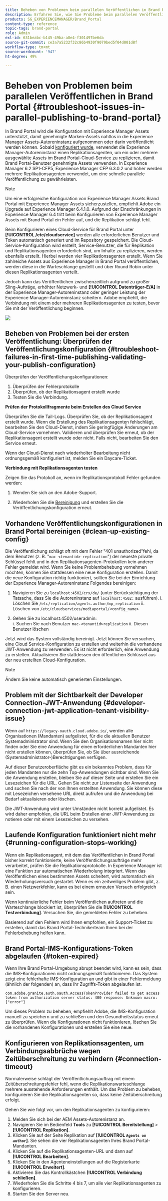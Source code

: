 ```yaml
---
title: Beheben von Problemen beim parallelen Veröffentlichen in Brand Portal
description: Erfahren Sie, wie Sie Probleme beim parallelen Veröffentlichen beheben können.
products: SG_EXPERIENCEMANAGER/Brand_Portal
content-type: reference
topic-tags: brand-portal
role: Admin
exl-id: 631beabc-b145-49ba-a8e4-f301497be6da
source-git-commit: ce3a7a5232f32c86b4930f9079bed5f04d001d8f
workflow-type: tm+mt
source-wordcount: '947'
ht-degree: 49%

---
```


# Beheben von Problemen beim parallelen Veröffentlichen in Brand Portal {#troubleshoot-issues-in-parallel-publishing-to-brand-portal}

In Brand Portal wird die Konfiguration mit Experience Manager Assets unterstützt, damit genehmigte Marken-Assets nahtlos in die Experience Manager Assets-Autoreninstanz aufgenommen oder darin veröffentlicht werden können. Sobald [ konfiguriert wurde](../using/configure-aem-assets-with-brand-portal.md), verwendet die Experience Manager-Autoreninstanz einen Replikationsagenten, um ein oder mehrere ausgewählte Assets im Brand Portal-Cloud-Service zu replizieren, damit Brand Portal-Benutzer genehmigte Assets verwenden. In Experience Manager 6.2 SP1-CFP5, Experience Manager CFP 6.3.0.2 und höher werden mehrere Replikationsagenten verwendet, um eine schnelle parallele Veröffentlichung zu gewährleisten.

>[!NOTE]
>
>Um eine erfolgreiche Konfiguration von Experience Manager Assets Brand Portal mit Experience Manager Assets sicherzustellen, empfiehlt Adobe ein Upgrade auf Experience Manager 6.4.1.0. Aufgrund der Einschränkungen in Experience Manager 6.4 tritt beim Konfigurieren von Experience Manager Assets mit Brand Portal ein Fehler auf, und die Replikation schlägt fehl.

Beim Konfigurieren eines Cloud-Service für Brand Portal unter **[!UICONTROL /etc/cloudservice]** werden alle erforderlichen Benutzer und Token automatisch generiert und im Repository gespeichert. Die Cloud-Service-Konfiguration wird erstellt, Service-Benutzer, die für Replikation und Replikationsagenten erforderlich sind, um Inhalte zu replizieren, werden ebenfalls erstellt. Hierbei werden vier Replikationsagenten erstellt. Wenn Sie zahlreiche Assets aus Experience Manager in Brand Portal veröffentlichen, werden diese in die Warteschlange gestellt und über Round Robin unter diesen Replikationsagenten verteilt.

Jedoch kann das Veröffentlichen zwischenzeitlich aufgrund zu großer Sling-Aufträge, erhöhter Netzwerk- und **[!UICONTROL Datenträger-E/A]** in der Experience Manager-Autoreninstanz oder geringer Leistung der Experience Manager-Autoreninstanz scheitern. Adobe empfiehlt, die Verbindung mit einem oder mehreren Replikationsagenten zu testen, bevor Sie mit der Veröffentlichung beginnen.

![](assets/test-connection.png)

## Beheben von Problemen bei der ersten Veröffentlichung: Überprüfen der Veröffentlichungskonfiguration {#troubleshoot-failures-in-first-time-publishing-validating-your-publish-configuration}

Überprüfen der Veröffentlichungskonfigurationen:

1. Überprüfen der Fehlerprotokolle
1. Überprüfen, ob der Replikationsagent erstellt wurde
1. Testen Sie die Verbindung.

**Prüfen der Protokollfragmente beim Erstellen des Cloud Service**

Überprüfen Sie die Tail-Logs. Überprüfen Sie, ob der Replikationsagent erstellt wurde. Wenn die Erstellung des Replikationsagenten fehlschlägt, bearbeiten Sie den Cloud-Dienst, indem Sie geringfügige Änderungen am Cloud-Service vornehmen. Validieren und überprüfen Sie erneut, ob der Replikationsagent erstellt wurde oder nicht. Falls nicht, bearbeiten Sie den Service erneut.

Wenn der Cloud-Dienst nach wiederholter Bearbeitung nicht ordnungsgemäß konfiguriert ist, melden Sie ein Daycare-Ticket.

**Verbindung mit Replikationsagenten testen**

Zeigen Sie das Protokoll an, wenn im Replikationsprotokoll Fehler gefunden werden:

1. Wenden Sie sich an den Adobe-Support.

1. Wiederholen Sie die [Bereinigung](../using/troubleshoot-parallel-publishing.md#clean-up-existing-config) und erstellen Sie die Veröffentlichungskonfiguration erneut.

<!--
Comment Type: remark
Last Modified By: Mini Gulati (mgulati)
Last Modified Date: 2018-06-21T22:56:21.256-0400
<p>?? check and compare public key. At times public key is different</p>
<p>?? another thing to check in /useradmin</p>
-->

## Vorhandene Veröffentlichungskonfigurationen in Brand Portal bereinigen {#clean-up-existing-config}

Die Veröffentlichung schlägt oft mit dem Fehler &quot;401 unauthorized&quot;fehl, da dem Benutzer (z. B. &quot;`mac-<tenantid>-replication`&quot;) der neueste private Schlüssel fehlt und in den Replikationsagenten-Protokollen kein anderer Fehler gemeldet wird. Wenn Sie keine Problembehebung vornehmen möchten, können Sie stattdessen eine neue Konfiguration erstellen. Damit die neue Konfiguration richtig funktioniert, sollten Sie bei der Einrichtung der Experience Manager-Autoreninstanz Folgendes bereinigen:

1. Navigieren Sie zu `localhost:4502/crx/de/` (unter Berücksichtigung der Tatsache, dass Sie die Autoreninstanz auf `localhost:4502:` ausführen).
i. Löschen Sie `/etc/replication/agents.author/mp_replication`
ii. Löschen von `/etc/cloudservices/mediaportal/<config_name>`

1. Gehen Sie zu localhost:4502/useradmin:\
   i. Suchen Sie nach Benutzer `mac-<tenantid>replication`
ii. Diesen Benutzer löschen

Jetzt wird das System vollständig bereinigt. Jetzt können Sie versuchen, eine Cloud Service-Konfiguration zu erstellen und weiterhin die vorhandene JWT-Anwendung zu verwenden. Es ist nicht erforderlich, eine Anwendung zu erstellen. Aktualisieren Sie stattdessen den öffentlichen Schlüssel aus der neu erstellten Cloud-Konfiguration.

>[!NOTE]
>
>Ändern Sie keine automatisch generierten Einstellungen.


## Problem mit der Sichtbarkeit der Developer Connection-JWT-Anwendung {#developer-connection-jwt-application-tenant-visibility-issue}

Wenn auf `https://legacy-oauth.cloud.adobe.io/`, werden alle Organisationen (Mandanten) aufgelistet, für die die aktuellen Benutzer Systemadministrator sind. Wenn Sie den Organisationsnamen hier nicht finden oder Sie eine Anwendung für einen erforderlichen Mandanten hier nicht erstellen können, überprüfen Sie, ob Sie über ausreichende (Systemadministrator-)Berechtigungen verfügen.

Auf dieser Benutzeroberfläche gibt es ein bekanntes Problem, dass für jeden Mandanten nur die zehn Top-Anwendungen sichtbar sind. Wenn Sie die Anwendung erstellen, bleiben Sie auf dieser Seite und erstellen Sie ein Lesezeichen für die URL. Gehen Sie nicht zur Listenseite der Anwendung und suchen Sie nach der von Ihnen erstellten Anwendung. Sie können diese mit Lesezeichen versehene URL direkt aufrufen und die Anwendung bei Bedarf aktualisieren oder löschen.

Die JWT-Anwendung wird unter Umständen nicht korrekt aufgelistet. Es wird daher empfohlen, die URL beim Erstellen einer JWT-Anwendung zu notieren oder mit einem Lesezeichen zu versehen.

## Laufende Konfiguration funktioniert nicht mehr {#running-configuration-stops-working}

<!--
Comment Type: draft

<p>If the running configuration stops working, either of the following two possibilities
<g class="gr_ gr_15 gr-alert gr_gramm gr_inline_cards gr_run_anim Grammar multiReplace" data-gr-id="15" id="15" style="font-size: 12px;">
are
</g> there:</p>
<p>1.
<g class="gr_ gr_14 gr-alert gr_gramm gr_inline_cards gr_run_anim Grammar only-ins doubleReplace replaceWithoutSep" data-gr-id="14" id="14">
Connection
</g> has failed, or</p>
<p>2. Publish has failed with permission to dam-replication-service denied, while connection has passed </p>
<p>If the connection has failed [1], the
<g class="gr_ gr_10 gr-alert gr_spell gr_inline_cards gr_run_anim ContextualSpelling ins-del multiReplace" data-gr-id="10" id="10">
fail safe
</g> way to fix it is to <a href="../using/troubleshoot-parallel-publishing.md#main-pars-header-1664955658">clean up</a> the existing Brand Portal publish configuration and recreate a publish configuration. </p>
<p>However, if the
<g class="gr_ gr_18 gr-alert gr_spell gr_inline_cards gr_run_anim ContextualSpelling" data-gr-id="18" id="18">
publish
</g> has failed with
<g class="gr_ gr_16 gr-alert gr_gramm gr_inline_cards gr_run_anim Grammar only-ins doubleReplace replaceWithoutSep" data-gr-id="16" id="16">
permission
</g> denied to dam-replication-service, raise a support ticket.</p>
-->

Wenn ein Replikationsagent, mit dem das Veröffentlichen in Brand Portal bisher korrekt funktionierte, keine Veröffentlichungsaufträge mehr verarbeitet, prüfen Sie die Replikationsprotokolle. In Experience Manager ist eine Funktion zur automatischen Wiederholung integriert. Wenn das Veröffentlichen eines bestimmten Assets scheitert, wird automatisch ein Wiederholungsversuch gestartet. Wenn es ein zeitweiliges Problem gibt, z. B. einen Netzwerkfehler, kann es bei einem erneuten Versuch erfolgreich sein.

Wenn kontinuierliche Fehler beim Veröffentlichen auftreten und die Warteschlange blockiert ist, überprüfen Sie die **[!UICONTROL Testverbindung]**. Versuchen Sie, die gemeldeten Fehler zu beheben.

Basierend auf den Fehlern wird Ihnen empfohlen, ein Support-Ticket zu erstellen, damit das Brand Portal-Technikerteam Ihnen bei der Fehlerbehebung helfen kann.

## Brand Portal-IMS-Konfigurations-Token abgelaufen {#token-expired}

Wenn Ihre Brand Portal-Umgebung abrupt beendet wird, kann es sein, dass die IMS-Konfigurationen nicht ordnungsgemäß funktionieren. Das System zeigt eine fehlerhafte IMS-Konfiguration an und gibt in einer Fehlermeldung (ähnlich der folgenden) an, dass Ihr Zugriffs-Token abgelaufen ist.

`com.adobe.granite.auth.oauth.AccessTokenProvider failed to get access token from authorization server status: 400 response: Unknown macro: {"error"}`

Um dieses Problem zu beheben, empfiehlt Adobe, die IMS-Konfiguration manuell zu speichern und zu schließen und den Gesundheitsstatus erneut zu überprüfen. Wenn die Konfigurationen nicht funktionieren, löschen Sie die vorhandenen Konfigurationen und erstellen Sie eine neue.


## Konfigurieren von Replikationsagenten, um Verbindungsabbrüche wegen Zeitüberschreitung zu verhindern {#connection-timeout}

Normalerweise schlägt der Veröffentlichungsauftrag mit einem Zeitüberschreitungsfehler fehl, wenn die Replikationswarteschlange mehrere ausstehende Anforderungen enthält. Um das Problem zu beheben, konfigurieren Sie die Replikationsagenten so, dass keine Zeitüberschreitung erfolgt.

Gehen Sie wie folgt vor, um den Replikationsagenten zu konfigurieren:

1. Melden Sie sich bei der AEM Assets-Autorenistanz an.
1. Navigieren Sie im Bedienfeld **Tools** zu **[!UICONTROL Bereitstellung]** > **[!UICONTROL Replikation]**.
1. Klicken Sie auf der Seite Replikation auf **[!UICONTROL `Agents on author`]**. Sie sehen die vier Replikationsagenten Ihres Brand Portal-Mandanten.
1. Klicken Sie auf die Replikationsagenten-URL und dann auf **[!UICONTROL Bearbeiten]**.
1. Klicken Sie in den Agenteneinstellungen auf die Registerkarte **[!UICONTROL Erweitert]**.
1. Aktivieren Sie das Kontrollkästchen **[!UICONTROL Verbindung schließen]**.
1. Wiederholen Sie die Schritte 4 bis 7, um alle vier Replikationsagenten zu konfigurieren.
1. Starten Sie den Server neu.
